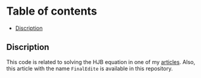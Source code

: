# Table of contents
* [Discription ](#Discription)
## Discription
This code is related to solving the HJB equation in one of my [articles](https://www.tandfonline.com/doi/abs/10.1080/07362994.2020.1774390). Also, this article with the name ```FinalEdite``` is available in this repository. 